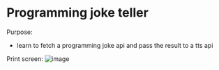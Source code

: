 # Programming joke teller

Purpose:
- learn to fetch a programming joke api and pass the result to a tts api

Print screen:
![image](https://user-images.githubusercontent.com/108252343/221952942-34510020-5bb4-4b63-83e1-962f022c01e7.png)
